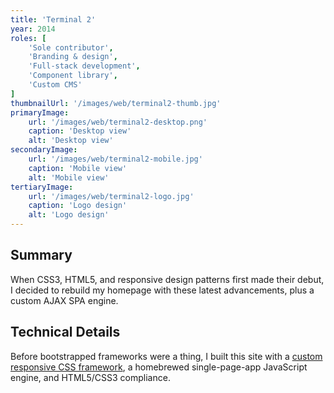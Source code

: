 ```yaml
---
title: 'Terminal 2'
year: 2014
roles: [
    'Sole contributor',
    'Branding & design',
    'Full-stack development',
    'Component library',
    'Custom CMS'
]
thumbnailUrl: '/images/web/terminal2-thumb.jpg'
primaryImage:
    url: '/images/web/terminal2-desktop.png'
    caption: 'Desktop view'
    alt: 'Desktop view'
secondaryImage:
    url: '/images/web/terminal2-mobile.jpg'
    caption: 'Mobile view'
    alt: 'Mobile view'
tertiaryImage:
    url: '/images/web/terminal2-logo.jpg'
    caption: 'Logo design'
    alt: 'Logo design'
---
```

## Summary
When CSS3, HTML5, and responsive design patterns first made their debut, I decided to rebuild my homepage with these latest advancements, plus a custom AJAX SPA engine.
## Technical Details
Before bootstrapped frameworks were a thing, I built this site with a [custom responsive CSS framework](https://github.com/tianheyang/mitosis-js), a homebrewed single-page-app JavaScript engine, and HTML5/CSS3 compliance.